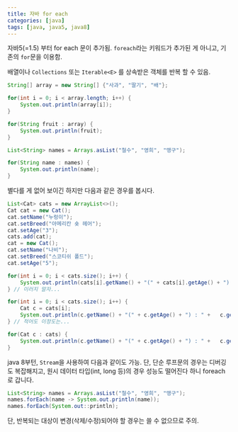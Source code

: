 ```yaml
---
title: 자바 for each
categories: [java]
tags: [java, java5, java8]
---
```


자바5(=1.5) 부터 for each 문이 추가됨.
`foreach`라는 키워드가 추가된 게 아니고, 기존의 `for`문을 이용함.

배열이나 `Collections` 또는 `Iterable<E>` 를 상속받은 객체를 반복 할 수 있음.

```java
String[] array = new String[] {"사과", "딸기", "배"};

for(int i = 0; i < array.length; i++) {
    System.out.println(array[i]);
}

for(String fruit : array) {
    System.out.println(fruit);
}

List<String> names = Arrays.asList("철수", "영희", "맹구");

for(String name : names) {
    System.out.println(name);
}
```

별다를 게 없어 보이긴 하지만 다음과 같은 경우를 봅시다.

```java
List<Cat> cats = new ArrayList<>();
Cat cat = new Cat();
cat.setName("누렁이");
cat.setBreed("아메리칸 숏 헤어");
cat.setAge("3");
cats.add(cat);
cat = new Cat();
cat.setName("나비");
cat.setBreed("스코티쉬 폴드");
cat.setAge("5");

for(int i = 0; i < cats.size(); i++) {
    System.out.println(cats[i].getName() + "(" + cats[i].getAge() + ") : " +   cats[i].getBreed());
} // 이러지 말자...

for(int i = 0; i < cats.size(); i++) {
    Cat c = cats[i];
    System.out.println(c.getName() + "(" + c.getAge() + ") : " +   c.getBreed());
} // 적어도 이정도는...

for(Cat c : cats) {
    System.out.println(c.getName() + "(" + c.getAge() + ") : " +   c.getBreed());
}
```

java 8부턴, `Stream`을 사용하여 다음과 같이도 가능.
단, 단순 루프문의 경우는 디버깅도 복잡해지고, 원시 데이터 타입(int, long 등)의 경우 성능도 떨어진다 하니 foreach로 갑니다.

```java
List<String> names = Arrays.asList("철수", "영희", "맹구");
names.forEach(name -> System.out.println(name));
names.forEach(System.out::println);
```

단, 반복되는 대상이 변경(삭제/수정)되어야 할 경우는 쓸 수 없으므로 주의.